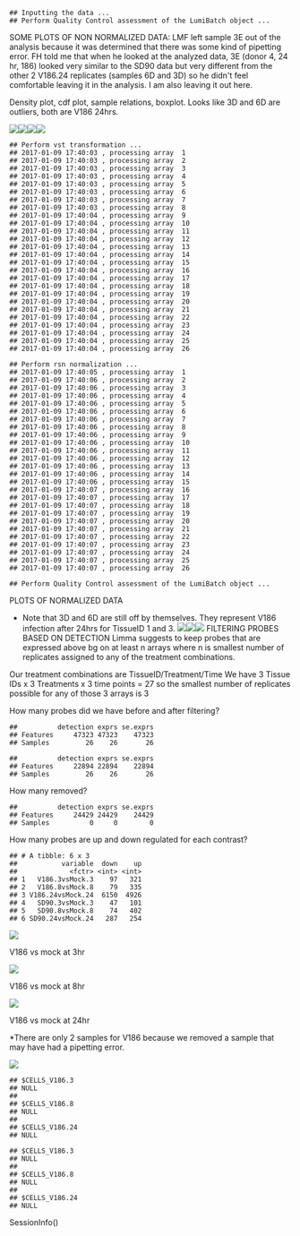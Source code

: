     ## Inputting the data ...
    ## Perform Quality Control assessment of the LumiBatch object ...

SOME PLOTS OF NON NORMALIZED DATA: LMF left sample 3E out of the analysis because it was determined that there was some kind of pipetting error. FH told me that when he looked at the analyzed data, 3E (donor 4, 24 hr, 186) looked very similar to the SD90 data but very different from the other 2 V186.24 replicates (samples 6D and 3D) so he didn't feel comfortable leaving it in the analysis. I am also leaving it out here.

Density plot, cdf plot, sample relations, boxplot. Looks like 3D and 6D are outliers, both are V186 24hrs.

![](markdown_vaginal_cell_microarray_files/figure-markdown_github/raw%20data%20plots-1.png)![](markdown_vaginal_cell_microarray_files/figure-markdown_github/raw%20data%20plots-2.png)![](markdown_vaginal_cell_microarray_files/figure-markdown_github/raw%20data%20plots-3.png)![](markdown_vaginal_cell_microarray_files/figure-markdown_github/raw%20data%20plots-4.png)

    ## Perform vst transformation ...
    ## 2017-01-09 17:40:03 , processing array  1 
    ## 2017-01-09 17:40:03 , processing array  2 
    ## 2017-01-09 17:40:03 , processing array  3 
    ## 2017-01-09 17:40:03 , processing array  4 
    ## 2017-01-09 17:40:03 , processing array  5 
    ## 2017-01-09 17:40:03 , processing array  6 
    ## 2017-01-09 17:40:03 , processing array  7 
    ## 2017-01-09 17:40:03 , processing array  8 
    ## 2017-01-09 17:40:04 , processing array  9 
    ## 2017-01-09 17:40:04 , processing array  10 
    ## 2017-01-09 17:40:04 , processing array  11 
    ## 2017-01-09 17:40:04 , processing array  12 
    ## 2017-01-09 17:40:04 , processing array  13 
    ## 2017-01-09 17:40:04 , processing array  14 
    ## 2017-01-09 17:40:04 , processing array  15 
    ## 2017-01-09 17:40:04 , processing array  16 
    ## 2017-01-09 17:40:04 , processing array  17 
    ## 2017-01-09 17:40:04 , processing array  18 
    ## 2017-01-09 17:40:04 , processing array  19 
    ## 2017-01-09 17:40:04 , processing array  20 
    ## 2017-01-09 17:40:04 , processing array  21 
    ## 2017-01-09 17:40:04 , processing array  22 
    ## 2017-01-09 17:40:04 , processing array  23 
    ## 2017-01-09 17:40:04 , processing array  24 
    ## 2017-01-09 17:40:04 , processing array  25 
    ## 2017-01-09 17:40:04 , processing array  26

    ## Perform rsn normalization ...
    ## 2017-01-09 17:40:05 , processing array  1 
    ## 2017-01-09 17:40:06 , processing array  2 
    ## 2017-01-09 17:40:06 , processing array  3 
    ## 2017-01-09 17:40:06 , processing array  4 
    ## 2017-01-09 17:40:06 , processing array  5 
    ## 2017-01-09 17:40:06 , processing array  6 
    ## 2017-01-09 17:40:06 , processing array  7 
    ## 2017-01-09 17:40:06 , processing array  8 
    ## 2017-01-09 17:40:06 , processing array  9 
    ## 2017-01-09 17:40:06 , processing array  10 
    ## 2017-01-09 17:40:06 , processing array  11 
    ## 2017-01-09 17:40:06 , processing array  12 
    ## 2017-01-09 17:40:06 , processing array  13 
    ## 2017-01-09 17:40:06 , processing array  14 
    ## 2017-01-09 17:40:06 , processing array  15 
    ## 2017-01-09 17:40:07 , processing array  16 
    ## 2017-01-09 17:40:07 , processing array  17 
    ## 2017-01-09 17:40:07 , processing array  18 
    ## 2017-01-09 17:40:07 , processing array  19 
    ## 2017-01-09 17:40:07 , processing array  20 
    ## 2017-01-09 17:40:07 , processing array  21 
    ## 2017-01-09 17:40:07 , processing array  22 
    ## 2017-01-09 17:40:07 , processing array  23 
    ## 2017-01-09 17:40:07 , processing array  24 
    ## 2017-01-09 17:40:07 , processing array  25 
    ## 2017-01-09 17:40:07 , processing array  26

    ## Perform Quality Control assessment of the LumiBatch object ...

PLOTS OF NORMALIZED DATA

-   Note that 3D and 6D are still off by themselves. They represent V186 infection after 24hrs for TissueID 1 and 3. ![](markdown_vaginal_cell_microarray_files/figure-markdown_github/normalized%20plots-1.png)![](markdown_vaginal_cell_microarray_files/figure-markdown_github/normalized%20plots-2.png)![](markdown_vaginal_cell_microarray_files/figure-markdown_github/normalized%20plots-3.png) FILTERING PROBES BASED ON DETECTION Limma suggests to keep probes that are expressed above bg on at least n arrays where n is smallest number of replicates assigned to any of the treatment combinations.

Our treatment combinations are TissueID/Treatment/Time We have 3 Tissue IDs x 3 Treatments x 3 time points = 27 so the smallest number of replicates possible for any of those 3 arrays is 3

How many probes did we have before and after filtering?

    ##          detection exprs se.exprs
    ## Features     47323 47323    47323
    ## Samples         26    26       26

    ##          detection exprs se.exprs
    ## Features     22894 22894    22894
    ## Samples         26    26       26

How many removed?

    ##          detection exprs se.exprs
    ## Features     24429 24429    24429
    ## Samples          0     0        0

How many probes are up and down regulated for each contrast?

    ## # A tibble: 6 x 3
    ##           variable  down    up
    ##             <fctr> <int> <int>
    ## 1   V186.3vsMock.3    97   321
    ## 2   V186.8vsMock.8    79   335
    ## 3 V186.24vsMock.24  6150  4926
    ## 4   SD90.3vsMock.3    47   101
    ## 5   SD90.8vsMock.8    74   402
    ## 6 SD90.24vsMock.24   287   254

![](markdown_vaginal_cell_microarray_files/figure-markdown_github/number%20of%20up%20and%20down%20probes-1.png)

V186 vs mock at 3hr

![](markdown_vaginal_cell_microarray_files/figure-markdown_github/tt1%20heatmap-1.png)

V186 vs mock at 8hr

![](markdown_vaginal_cell_microarray_files/figure-markdown_github/tt2%20heatmap-1.png)

V186 vs mock at 24hr

\*There are only 2 samples for V186 because we removed a sample that may have had a pipetting error.

![](markdown_vaginal_cell_microarray_files/figure-markdown_github/tt3%20heatmap-1.png)

    ## $CELLS_V186.3
    ## NULL
    ## 
    ## $CELLS_V186.8
    ## NULL
    ## 
    ## $CELLS_V186.24
    ## NULL

    ## $CELLS_V186.3
    ## NULL
    ## 
    ## $CELLS_V186.8
    ## NULL
    ## 
    ## $CELLS_V186.24
    ## NULL

SessionInfo()
